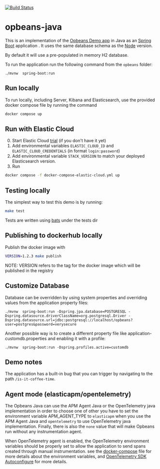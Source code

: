 [![Build Status](https://github.com/elastic/opbeans-java/actions/workflows/test.yml/badge.svg)](https://github.com/elastic/opbeans-java/actions/workflows/test.yml)

# opbeans-java
This is an implementation of the [Opbeans Demo app](http://opbeans.com) in Java as an [Spring Boot](https://projects.spring.io/spring-boot/) application . It uses the same
database schema as the [Node](https://github.com/opbeat/opbeans) version.

By default it will use a pre-populated in memory H2 database.

To run the application run the following command from the `opbeans` folder:

    ./mvnw  spring-boot:run

## Run locally
To run locally, including Server, Kibana and Elasticsearch, use the provided docker compose file by running the command
```bash
docker compose up
```

## Run with Elastic Cloud

0. Start Elastic Cloud [trial](https://www.elastic.co/cloud/elasticsearch-service/signup) (if you don't have it yet)
1. Add environmental variables `ELASTIC_CLOUD_ID` and `ELASTIC_CLOUD_CREDENTIALS` (in format `login:password`)
2. Add environmental variable `STACK_VERSION` to match your deployed Elasticsearch version.
3. Run
```bash
docker compose -f docker-compose-elastic-cloud.yml up
```

## Testing locally

The simplest way to test this demo is by running:

```bash
make test
```

Tests are written using [bats](https://github.com/sstephenson/bats) under the tests dir

## Publishing to dockerhub locally

Publish the docker image with

```bash
VERSION=1.2.3 make publish
```

NOTE: VERSION refers to the tag for the docker image which will be published in the registry

## Customize Database

Database can be overridden by using system properties and overriding values from the application property files:

    ./mvnw  spring-boot:run -Dspring.jpa.database=POSTGRESQL -Dspring.datasource.driverClassName=org.postgresql.Driver -Dspring.datasource.url=jdbc:postgresql://localhost/opbeans?user=postgres&password=verysecure

Another possible way is to create a different property file like application-customdb.properties and enabling it with a profile:

    ./mvnw  spring-boot:run -Dspring.profiles.active=customdb

## Demo notes

The application has a built-in bug that you can trigger by
navigating to the path `/is-it-coffee-time`.

## Agent mode (elasticapm/opentelemetry)

The Opbeans Java can use the APM Agent Java or the OpenTelemetry java implementation
in order to choose one of other you have to set the environment variable APM_AGENT_TYPE
to `elasticapm` when you use the APM Agent Java and `opentelemetry` to use OpenTelemetry java implementation.
Finally, there is also the `none` value that will make Opbeans run without any instrumentation agent.

When OpenTelemetry agent is enabled, the OpenTelemetry environment variables should be properly set to allow the application to send spans created through manual instrumentation.
see the [docker-compose](./docker-compose.yml) file for more details about the environment variables, and [OpenTelemetry SDK Autoconfigure](https://github.com/open-telemetry/opentelemetry-java/blob/main/sdk-extensions/autoconfigure/README.md) for more details.

